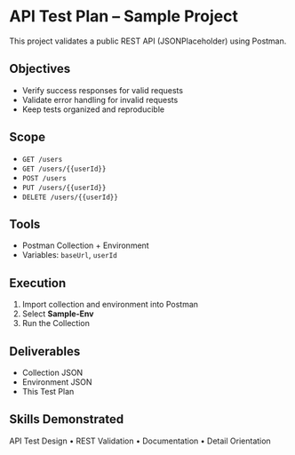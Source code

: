 # API Test Plan – Sample Project

This project validates a public REST API (JSONPlaceholder) using Postman.

## Objectives
- Verify success responses for valid requests
- Validate error handling for invalid requests
- Keep tests organized and reproducible

## Scope
- `GET /users`
- `GET /users/{{userId}}`
- `POST /users`
- `PUT /users/{{userId}}`
- `DELETE /users/{{userId}}`

## Tools
- Postman Collection + Environment
- Variables: `baseUrl`, `userId`

## Execution
1. Import collection and environment into Postman
2. Select **Sample-Env**
3. Run the Collection

## Deliverables
- Collection JSON
- Environment JSON
- This Test Plan

## Skills Demonstrated
API Test Design • REST Validation • Documentation • Detail Orientation

